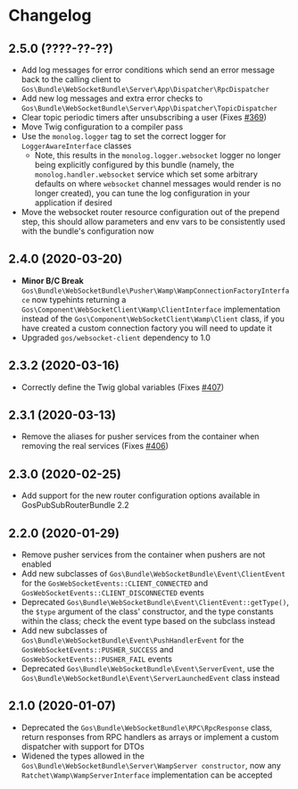 # Changelog

## 2.5.0 (????-??-??)

- Add log messages for error conditions which send an error message back to the calling client to `Gos\Bundle\WebSocketBundle\Server\App\Dispatcher\RpcDispatcher`
- Add new log messages and extra error checks to `Gos\Bundle\WebSocketBundle\Server\App\Dispatcher\TopicDispatcher`
- Clear topic periodic timers after unsubscribing a user (Fixes [#369](https://github.com/GeniusesOfSymfony/WebSocketBundle/issues/369))
- Move Twig configuration to a compiler pass
- Use the `monolog.logger` tag to set the correct logger for `LoggerAwareInterface` classes
    - Note, this results in the `monolog.logger.websocket` logger no longer being explicitly configured by this bundle (namely, the `monolog.handler.websocket` service which set some arbitrary defaults on where `websocket` channel messages would render is no longer created), you can tune the log configuration in your application if desired
- Move the websocket router resource configuration out of the prepend step, this should allow parameters and env vars to be consistently used with the bundle's configuration now

## 2.4.0 (2020-03-20)

- **Minor B/C Break** `Gos\Bundle\WebSocketBundle\Pusher\Wamp\WampConnectionFactoryInterface` now typehints returning a `Gos\Component\WebSocketClient\Wamp\ClientInterface` implementation instead of the `Gos\Component\WebSocketClient\Wamp\Client` class, if you have created a custom connection factory you will need to update it
- Upgraded `gos/websocket-client` dependency to 1.0

## 2.3.2 (2020-03-16)

- Correctly define the Twig global variables (Fixes [#407](https://github.com/GeniusesOfSymfony/WebSocketBundle/issues/407))

## 2.3.1 (2020-03-13)

- Remove the aliases for pusher services from the container when removing the real services (Fixes [#406](https://github.com/GeniusesOfSymfony/WebSocketBundle/issues/406))

## 2.3.0 (2020-02-25)

- Add support for the new router configuration options available in GosPubSubRouterBundle 2.2

## 2.2.0 (2020-01-29)

- Remove pusher services from the container when pushers are not enabled
- Add new subclasses of `Gos\Bundle\WebSocketBundle\Event\ClientEvent` for the `GosWebSocketEvents::CLIENT_CONNECTED` and `GosWebSocketEvents::CLIENT_DISCONNECTED` events
- Deprecated `Gos\Bundle\WebSocketBundle\Event\ClientEvent::getType()`, the `$type` argument of the class' constructor, and the type constants within the class; check the event type based on the subclass instead
- Add new subclasses of `Gos\Bundle\WebSocketBundle\Event\PushHandlerEvent` for the `GosWebSocketEvents::PUSHER_SUCCESS` and `GosWebSocketEvents::PUSHER_FAIL` events
- Deprecated `Gos\Bundle\WebSocketBundle\Event\ServerEvent`, use the `Gos\Bundle\WebSocketBundle\Event\ServerLaunchedEvent` class instead

## 2.1.0 (2020-01-07)

- Deprecated the `Gos\Bundle\WebSocketBundle\RPC\RpcResponse` class, return responses from RPC handlers as arrays or implement a custom dispatcher with support for DTOs
- Widened the types allowed in the `Gos\Bundle\WebSocketBundle\Server\WampServer constructor`, now any `Ratchet\Wamp\WampServerInterface` implementation can be accepted
